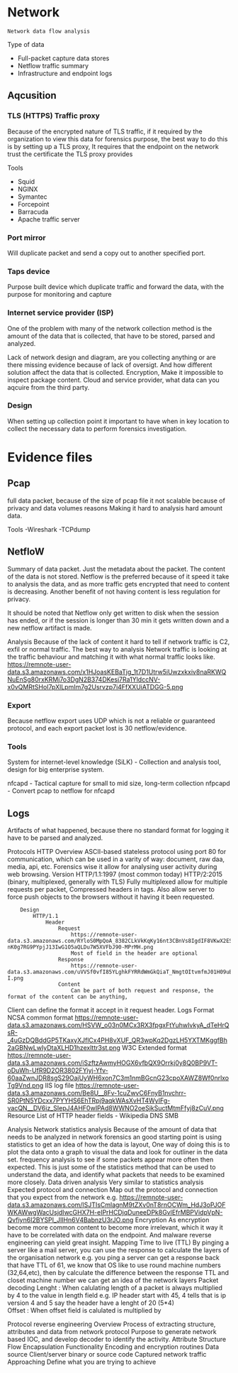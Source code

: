 # Network


    Network data flow analysis 
    
Type of data

- Full-packet capture data stores
- Netflow traffic summary
- Infrastructure and endpoint logs


## Aqcusition 

### TLS (HTTPS) Traffic proxy 

Because of the encrypted nature of TLS traffic, if it required by the organization to view this data for forensics purpose, the best way to do this is by setting up a TLS proxy, 
It requires that the endpoint on the network trust the certificate the TLS proxy provides 

Tools
- Squid
- NGINX
- Symantec
- Forcepoint
- Barracuda
- Apache traffic server 

### Port mirror

Will duplicate packet and send a copy out to another specified port. 

### Taps device

Purpose built device which duplicate traffic  and forward the data, with the purpose for monitoring and capture 

### Internet service provider (ISP)
    
One of the problem with many of the network collection method is the amount of the data that is collected, that have to be stored, parsed and analyzed. 

Lack of network design and diagram, are you collecting anything or are there missing evidence because of lack of oversigt. 
And how different solution affect the data that is collected. 
        Encryption, Make it impossible to inspect package content. 
        Cloud and service provider, what data can you aqcuire from the third party. 

### Design

When setting up collection point it important to have when in key location to collect the necessary data to perform forensics investigation. 

# Evidence files

## Pcap

full data packet, because of the size of pcap file it not scalable because of privacy and data volumes reasons
Making it hard to analysis hard amount data.
   
Tools
-Wireshark
-TCPdump

## NetfloW


Summary of data packet. Just the metadata about the packet. The content of the data is not stored.
Netflow is the preferred because of it speed it take to analysis the data, and as more traffic gets encrypted that need to content is decreasing.
Another benefit of not having content is less regulation for privacy.

It should be noted that Netflow only get written to disk when the session has ended, or if the session is longer than 30 min it gets written down and a new netflow artifact is made. 

Analysis
Because of the lack of content it hard to tell if network traffic is C2, exfil or normal traffic.
The best way to analysis Network traffic is looking at the traffic behaviour and matching it with what normal traffic looks like.
https://remnote-user-data.s3.amazonaws.com/x1HJoasKEBaTjg_1t7D1Utrw5iUwzxkxiv8naRKWQNuEnSg80rxKRMj7o3DgN2B374DKesj7Ra1YldccNV-x0vQMRtSHoI7pXlLpmIm7g2Usrvzp7i4FfXXUiATDGG-5.png

### Export 

Because netflow export uses UDP which is not a reliable or guaranteed protocol, and each export packet lost is 30 netflow/evidence. 

### Tools 

System for internet-level knowledge (SiLK) - Collection and analysis tool, design for big enterprise system.  

nfcapd  - Tactical capture for small to mid size, long-term collection 
            nfpcapd - Convert pcap to netflow for nfcapd

## Logs

Artifacts of what happened, because there no standard format for logging it have to be parsed and analyzed. 


Protocols
    HTTP
        Overview
            ASCII-based stateless protocol using port 80 for communication, which can be used in a varity of way: document, raw daa, media, api, etc. 
            Forensics wise it allow for analysing user activity during web browsing. 
        Version
            HTTP/1.1:1997 (most common today)
            HTTP/2:2015 (binary, multiplexed, generally with TLS)
                Fully multiplexed allow for multiple requests per packet, Compressed headers in tags. Also allow server to force push objects to the browsers without it having it been requested. 
            
        Design
            HTTP/1.1 
                Header 
                    Request
                        https://remnote-user-data.s3.amazonaws.com/RYloS0MpQoA_8382CLkVkKqKy16nt3CBnVs8IgdIF8VKwX2ESAxkBQxJTBqGwFs4b_u7XXL7G7kxxLLFcAwXs-nK0g7RG9PYpjJ13IwG1O5aQLDu7W5XVFbJ90-MPrMH.png 
                        Most of field in the header are optional 
                    Response
                        https://remnote-user-data.s3.amazonaws.com/uVVSf0vfI85YLghkFYRRdWmGkQiaT_NmgtOItvmfmJ01H09uBUgY114eoKft4W3BldMUridlqUrpUfxe5P4Go8AujTEF2Cra0FL5UxIrWpY0i0XRVXZz_HuPo6oN3T-I.png 
                    Content 
                        Can be part of both request and response, the format of the content can be anything, 
Client can define the format it accept in it request header. 
            Logs
                Format
                    NCSA common format
                        https://remnote-user-data.s3.amazonaws.com/HSVW_o03n0MCx3RX3fpgxFtYuhwIvkyA_dTeHrQsR-_4uGzDQBddGP5TKaxyXJflCx4PH8vXUF_QR3wpKq2DgzLH5YXTMKggfBh2aGBNwLwIyDtaXLHD1hzexlttr3st.png 
                    W3C Extended format
                        https://remnote-user-data.s3.amazonaws.com/iSzftzAwmyHOGX6vfbQX9Orrkj0y8Q0BP9VT-oDuWh-UfR9D2OR3802FYiyj-Yfv-60aaZwnJDR8sgS29OajUyWH6xon7C3m1nmBGcnG23cpoXAWZ8Wf0nrlxoTg9Vnd.png 
                    IIS log file 
                        https://remnote-user-data.s3.amazonaws.com/Be8U__8Fv-1cuZwvC6FnyB1nvchrr-SR0PtN5YDcxx7PYYHS6EhTRpj9aqkWAsXvHT4WyIFg-vacQN__DV6iz_SIepJ4AHF0wIPAd8WWNO2oeSjkSuctMtmFfyj8zCuV.png 
            Resource
                List of HTTP header fields - Wikipedia 
    DNS 
    SMB


Analysis Network 
    statistics analysis
        Because of the amount of data that needs to be analyzed in network forensics an good starting point is using statistics to get an idea of how the data is layout, 
One way of doing this is to plot the data onto a graph to visual the data and look for outliner in the data set. 
frequency analysis to see if some packets appear more often then expected. 
This is just some of the statistics method that can be used to understand the data, and identify what packets that needs to be examined more closely. 
        Data driven analysis
            Very similar to statistics analysis  
    Expected protocol and connection 
        Map out the protocol and connection that you expect from the network 
            e.g. https://remnote-user-data.s3.amazonaws.com/ISJTIsCmlagnM9tZXv0nT8rnOCWm_HdJ3oPJOFWKAWwgWacUsjdIwcGHX7H-eIPrHCDjqDuneeDPk8GvlEfrMBPVidpVpN-Qvfiyn6I2BYSPI_JlIHn6V4BabnzU3rJO.png 
    Encryption
        As encryption become more common content to become more irrelevant, which it way it have to be correlated with data on the endpoint. 
And malware reverse engineering can yield great insight. 
    Mapping 
        Time to live (TTL)
            By pinging a server like a mail server, you can use the response to calculate the layers of the organisation network 
            e.g. you ping a server can get a response back that have TTL of 61, we know that OS like to use round machine numbers (32,64,etc), then by calculate the difference between the response TTL and closet machine number we can get an idea of the network layers 
Packet decoding 
    Lenght : When calulating length of a packet is always multiplied by 4 to the value in length field e.g. IP header start with 45, 4 tells that is ip version 4 and 5 say the header have a lenght of 20 (5*4)  
    Offset : When offset field is calulated is multiplied by 

Protocol reverse engineering
    Overview
        Process of extracting structure, attributes and data from network protocol 
        Purpose to generate network based IOC, and develop decoder to identify the activity. 
    Attribute
        Structure
        Flow
        Encapsulation
        Functionality
        Encoding and encryption routines
    Data source
        Client/server binary or source code
        Captured network traffic
    Approaching
        Define what you are trying to achieve
        
